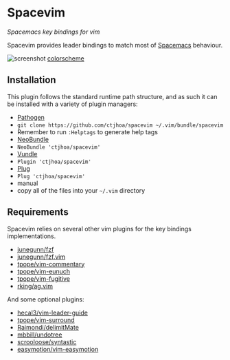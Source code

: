 # Spacevim
*Spacemacs key bindings for vim*

Spacevim provides leader bindings to match most of [Spacemacs](https://github.com/syl20bnr/spacemacs) behaviour.

![screenshot](screenshot.png)
[colorscheme](https://github.com/ctjhoa/miro8)

##  Installation
This plugin follows the standard runtime path structure, and as such it can be installed with a variety of plugin managers:

*  [Pathogen](https://github.com/tpope/vim-pathogen)
  *  `git clone https://github.com/ctjhoa/spacevim ~/.vim/bundle/spacevim`
  *  Remember to run `:Helptags` to generate help tags
*  [NeoBundle](https://github.com/Shougo/neobundle.vim)
  *  `NeoBundle 'ctjhoa/spacevim'`
*  [Vundle](https://github.com/gmarik/vundle)
  *  `Plugin 'ctjhoa/spacevim'`
*  [Plug](https://github.com/junegunn/vim-plug)
  *  `Plug 'ctjhoa/spacevim'`
*  manual
  *  copy all of the files into your `~/.vim` directory

## Requirements
Spacevim relies on several other vim plugins for the key bindings implementations.
- [junegunn/fzf](https://github.com/junegunn/fzf)
- [junegunn/fzf.vim](https://github.com/junegunn/fzf.vim)
- [tpope/vim-commentary](https://github.com/tpope/vim-commentary)
- [tpope/vim-eunuch](https://github.com/tpope/vim-eunuch)
- [tpope/vim-fugitive](https://github.com/tpope/vim-fugitive)
- [rking/ag.vim](https://github.com/rking/ag.vim)

And some optional plugins:
- [hecal3/vim-leader-guide](https://github.com/hecal3/vim-leader-guide)
- [tpope/vim-surround](https://github.com/tpope/vim-surround)
- [Raimondi/delimitMate](https://github.com/tpope/vim-surround)
- [mbbill/undotree](https://github.com/mbbill/undotree)
- [scrooloose/syntastic](https://github.com/scrooloose/syntastic)
- [easymotion/vim-easymotion](https://github.com/easymotion/vim-easymotion)

